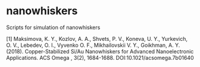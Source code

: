 # nanowhiskers
Scripts for simulation of nanowhiskers

[1] Maksimova, K. Y., Kozlov, A. A., Shvets, P. V., Koneva, U. Y., Yurkevich, O. V., Lebedev, O. I., Vyvenko O. F., Mikhailovskii V. Y., Goikhman, A. Y. (2018). Copper-Stabilized Si/Au Nanowhiskers for Advanced Nanoelectronic Applications. ACS Omega , 3(2), 1684-1688. DOI:10.1021/acsomega.7b01640
